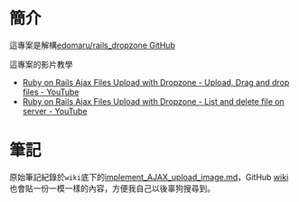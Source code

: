 # 簡介

這專案是解構[edomaru/rails_dropzone GitHub](https://github.com/edomaru/rails_dropzone)

這專案的影片教學
- [Ruby on Rails Ajax Files Upload with Dropzone - Upload, Drag and drop files - YouTube](https://www.youtube.com/watch?v=ic4MeDEfT08)
- [Ruby on Rails Ajax Files Upload with Dropzone - List and delete file on server - YouTube](https://www.youtube.com/watch?v=PupYpBKOieA)

# 筆記

原始筆記紀錄於`wiki`底下的[implement_AJAX_upload_image.md](./wiki/implement_AJAX_upload_image.md)，GitHub [wiki](https://github.com/NickWarm/rails_dropzone_WG/wiki/在rails上實作dropzone.js)也會貼一份一模一樣的內容，方便我自己以後辜狗搜尋到。
